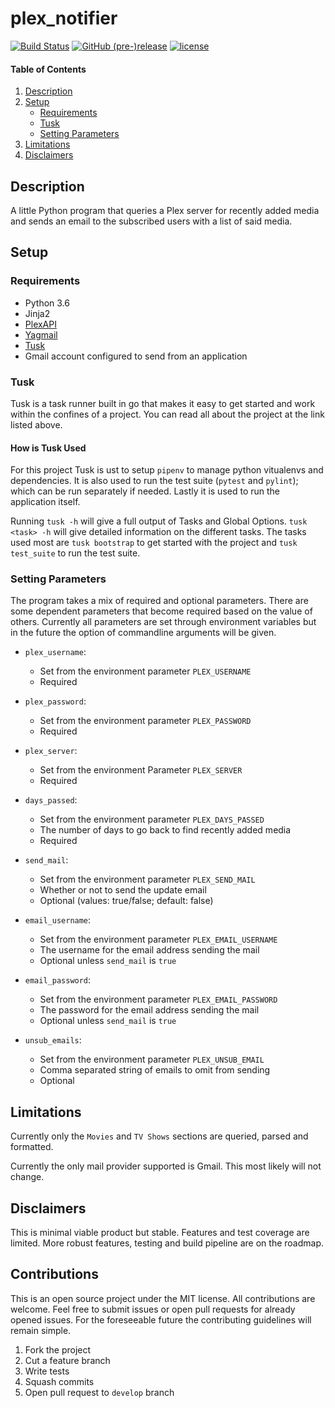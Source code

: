 # plex_notifier

[![Build Status](https://travis-ci.org/co-llabs/plex_notifier.svg?branch=master)](https://travis-ci.org/co-llabs/plex_notifier)
[![GitHub (pre-)release](https://img.shields.io/github/release/co-llabs/plex_notifier/all.svg)]()
[![license](https://img.shields.io/badge/license-MIT-blue.svg)](LICENSE)

#### Table of Contents

1. [Description](#description)
2. [Setup](#setup)
    * [Requirements](#requirements)
    * [Tusk](#tusk)
    * [Setting Parameters](#setting-parameters)
3. [Limitations](#limitations)
4. [Disclaimers](#disclaimers)

## Description

A little Python program that queries a Plex server for recently added media and
sends an email to the subscribed users with a list of said media.

## Setup

### Requirements

* Python 3.6
* Jinja2
* [PlexAPI](https://github.com/pkkid/python-plexapi)
* [Yagmail](https://github.com/kootenpv/yagmail)
* [Tusk](https://github.com/rliebz/tusk)
* Gmail account configured to send from an application

### Tusk

Tusk is a task runner built in go that makes it easy to get started and work
within the confines of a project. You can read all about the project at the link
listed above.

#### How is Tusk Used

For this project Tusk is ust to setup `pipenv` to manage python vitualenvs and
dependencies. It is also used to run the test suite (`pytest` and `pylint`);
which can be run separately if needed. Lastly it is used to run the application
itself.

Running `tusk -h` will give a full output of Tasks and Global Options. `tusk
<task> -h` will give detailed information on the different tasks. The tasks used
most are `tusk bootstrap` to get started with the project and `tusk test_suite`
to run the test suite.

### Setting Parameters

The program takes a mix of required and optional parameters. There are some
dependent parameters that become required based on the value of others.
Currently all parameters are set through environment variables but in the future
the option of commandline arguments will be given.

* `plex_username`:
  * Set from the environment parameter `PLEX_USERNAME`
  * Required

* `plex_password`:
  * Set from the environment parameter `PLEX_PASSWORD`
  * Required

* `plex_server`:
  * Set from the environment Parameter `PLEX_SERVER`
  * Required

* `days_passed`:
  * Set from the environment parameter `PLEX_DAYS_PASSED`
  * The number of days to go back to find recently added media
  * Required

* `send_mail`:
  * Set from the environment parameter `PLEX_SEND_MAIL`
  * Whether or not to send the update email
  * Optional (values: true/false; default: false)

* `email_username`:
  * Set from the environment parameter `PLEX_EMAIL_USERNAME`
  * The username for the email address sending the mail
  * Optional unless `send_mail` is `true`

* `email_password`:
  * Set from the environment parameter `PLEX_EMAIL_PASSWORD`
  * The password for the email address sending the mail
  * Optional unless `send_mail` is `true`

* `unsub_emails`:
  * Set from the environment parameter `PLEX_UNSUB_EMAIL`
  * Comma separated string of emails to omit from sending
  * Optional

## Limitations

Currently only the `Movies` and `TV Shows` sections are queried, parsed and
formatted.

Currently the only mail provider supported is Gmail. This most likely will not
change.

## Disclaimers

This is minimal viable product but stable. Features and test coverage are
limited. More robust features, testing and build pipeline are on the roadmap.

## Contributions

This is an open source project under the MIT license. All contributions are
welcome. Feel free to submit issues or open pull requests for already opened
issues. For the foreseeable future the contributing guidelines will remain
simple.

1. Fork the project
2. Cut a feature branch
3. Write tests
4. Squash commits
5. Open pull request to `develop` branch


